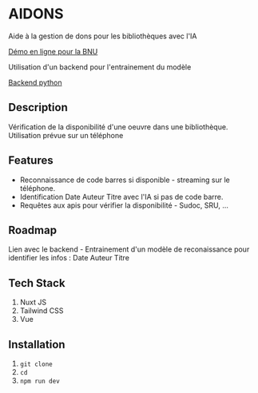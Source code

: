 # AIDONS

Aide à la gestion de dons pour les bibliothèques avec l'IA

[Démo en ligne pour la BNU](https://lab-aidons.vercel.app/)

Utilisation d'un backend pour l'entrainement du modèle

[Backend python](https://github.com/lab-bnu/AIDONS-backend)

## Description
Vérification de la disponibilité d'une oeuvre dans une bibliothèque.
Utilisation prévue sur un téléphone

## Features

- Reconnaissance de code barres si disponible - streaming sur le téléphone.
- Identification Date Auteur Titre avec l'IA si pas de code barre.
- Requêtes aux apis pour vérifier la disponibilité - Sudoc, SRU, ...

## Roadmap

Lien avec le backend - Entrainement d'un modèle de reconaissance pour identifier les infos : Date Auteur Titre 

## Tech Stack

1. Nuxt JS
2. Tailwind CSS
3. Vue

## Installation

1. `git clone`
2. `cd` 
3. `npm run dev` 

